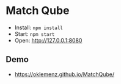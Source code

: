 # Match Qube

- Install: `npm install`
- Start: `npm start`
- Open: http://127.0.0.1:8080

## Demo

- https://oklemenz.github.io/MatchQube/